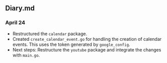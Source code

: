 ## Diary.md

### April 24

- Restructured the `calendar` package. 
- Created `create_calendar_event.go` for handling the creation of calendar events. This uses the token generated by `google_config`.
- Next steps: Restructure the `youtube` package and integrate the changes with `main.go`.